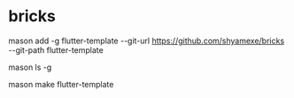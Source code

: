 # bricks



mason add -g flutter-template --git-url https://github.com/shyamexe/bricks --git-path flutter-template

mason ls -g

mason make flutter-template

 
